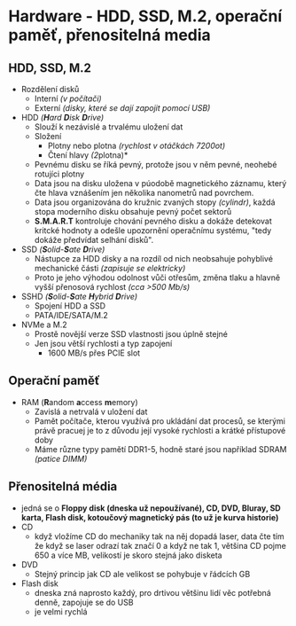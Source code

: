 # Hardware - HDD, SSD, M.2, operační paměť, přenositelná media
## HDD, SSD, M.2
- Rozdělení disků
    * Interní *(v počítači)*
    * Externí *(disky, které se dají zapojit pomocí USB)*
- HDD *(**H**ard **D**isk **D**rive)*
  * Slouží k nezávislé a trvalému uložení dat
  * Složení
    * Plotny nebo plotna *(rychlost v otáčkách 7200ot)*
    * Čtení hlavy *(2*plotna)*
  * Pevnému disku se říká pevný, protože jsou v něm pevné, neohebé rotujíci plotny
  * Data jsou na disku uložena v púodobě magnetického záznamu, který čte hlava vznášením jen několika nanometrů nad povrchem.
  * Data jsou organizována do kružnic zvaných stopy *(cylindr)*, každá stopa moderního disku obsahuje pevný počet sektorů
  * **S.M.A.R.T** kontroluje chování pevného disku a dokáže detekovat kritcké hodnoty a odešle upozornění operačnímu systému, "tedy dokáže předvídat selhání disků".
- SSD *(**S**olid-**S**ate **D**rive)*
  * Nástupce za HDD disky a na rozdíl od nich neobsahuje pohyblivé mechanické části *(zapisuje se elektricky)*
  * Proto je jeho výhodou odolnost vůči otřesům, změna tlaku a hlavně vyšší přenosová rychlost *(cca >500 Mb/s)*
- SSHD *(**S**olid-**S**ate **H**ybrid **D**rive)*
  * Spojení HDD a SSD
  * PATA/IDE/SATA/M.2
- NVMe a M.2
  * Prostě novější verze SSD vlastnosti jsou úplně stejné
  * Jen jsou větší rychlosti a typ zapojení
    * 1600 MB/s přes PCIE slot

## Operační paměť
- RAM (**R**andom **a**ccess **m**emory)
  * Zavislá a netrvalá v uložení dat
  * Pamět počítače, kterou využívá pro ukládání dat procesů, se kterými právě pracuej je to z důvodu její vysoké rychlosti a krátké přístupové doby
  * Máme různe typy pamětí DDR1-5, hodně staré jsou například SDRAM *(patice DIMM)*

## Přenositelná média
- jedná se o **Floppy disk (dneska už nepoužívané), CD, DVD, Bluray, SD karta, Flash disk, kotoučový magnetický pás (to už je kurva historie)**
- CD
  * když vložíme CD do mechaniky tak na něj dopadá laser, data čte tím že když se laser odrazí tak značí 0 a když ne tak 1, většina CD pojme 650 a více MB, velikostí je skoro stejná jako disketa
- DVD
  * Stejný princip jak CD ale velikost se pohybuje v řádcích GB
- Flash disk
  * dneska zná naprosto každý, pro drtivou většinu lidí věc potřebná denně, zapojuje se do USB
  * je velmi rychlá
